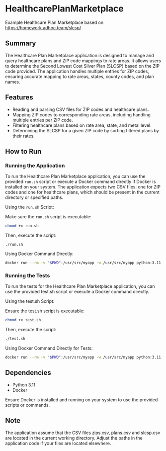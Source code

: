 # HealthcarePlanMarketplace
Example Healthcare Plan Marketplace 
based on https://homework.adhoc.team/slcsp/

## Summary

The Healthcare Plan Marketplace application is designed to 
manage and query healthcare plans and ZIP code mappings to rate areas. 
It allows users to determine the Second Lowest Cost Silver Plan (SLCSP) 
based on the ZIP code provided. 
The application handles multiple entries for ZIP codes, 
ensuring accurate mapping to rate areas, states, county codes, and plan names.

## Features

- Reading and parsing CSV files for ZIP codes and healthcare plans.
- Mapping ZIP codes to corresponding rate areas, including handling multiple entries per ZIP code.
- Filtering healthcare plans based on rate area, state, and metal level.
- Determining the SLCSP for a given ZIP code by sorting filtered plans by their rates.

## How to Run

### Running the Application

To run the Healthcare Plan Marketplace application, you can use the provided `run.sh` script or execute a Docker command directly if Docker is installed on your system. The application expects two CSV files: one for ZIP codes and one for healthcare plans, which should be present in the current directory or specified paths.

Using the `run.sh` Script:

Make sure the `run.sh` script is executable:

```bash
chmod +x run.sh
```

Then, execute the script:

```
./run.sh
```

Using Docker Command Directly:

```bash
docker run --rm -v "$PWD":/usr/src/myapp -w /usr/src/myapp python:3.11 python app.py
```

### Running the Tests

To run the tests for the Healthcare Plan Marketplace application, you can use the provided test.sh script or execute a Docker command directly.

Using the test.sh Script:

Ensure the test.sh script is executable:

```bash
chmod +x test.sh
```

Then, execute the script:

```bash
./test.sh
```

Using Docker Command Directly for Tests:

```bash
docker run --rm -v "$PWD":/usr/src/myapp -w /usr/src/myapp python:3.11 python -m unittest test_app.py
```

## Dependencies

- Python 3.11
- Docker

Ensure Docker is installed and running on your system to use the provided scripts or commands.


## Note

The application assume that the CSV files zips.csv, plans.csv and slcsp.csv are located in the current working directory. Adjust the paths in the application code if your files are located elsewhere.

